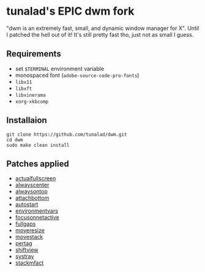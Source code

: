 # tunalad's EPIC dwm fork
"dwm is an extremely fast, small, and dynamic window manager for X". Until I patched the hell out of it! It's still pretty fast tho, just not as small I guess.

## Requirements
- set `$TERMINAL` environment variable
- monospaced font (`adobe-source-code-pro-fonts`)
- `libx11`
- `libxft`
- `libxinerama`
- `xorg-xkbcomp`

## Installaion
```
git clone https://github.com/tunalad/dwm.git
cd dwm
sudo make clean install
```

## Patches applied
- [actualfullscreen](https://dwm.suckless.org/patches/actualfullscreen/)
- [alwayscenter](https://dwm.suckless.org/patches/alwayscenter/)
- [alwaysontop](https://dwm.suckless.org/patches/alwaysontop/)
- [attachbottom](https://dwm.suckless.org/patches/attachbottom/)
- [autostart](https://dwm.suckless.org/patches/autostart/)
- [environmentvars](https://dwm.suckless.org/patches/environmentvars/)
- [focusonnetactive](https://dwm.suckless.org/patches/focusonnetactive/)
- [fullgaps](https://dwm.suckless.org/patches/fullgaps/)
- [moveresize](https://dwm.suckless.org/patches/moveresize/)
- [movestack](https://dwm.suckless.org/patches/movestack/)
- [pertag](https://dwm.suckless.org/patches/pertag/)
- [shiftview](https://lists.suckless.org/dev/1104/7590.html)
- [systray](https://dwm.suckless.org/patches/systray/)
- [stackmfact](https://dwm.suckless.org/patches/stackmfact/)
